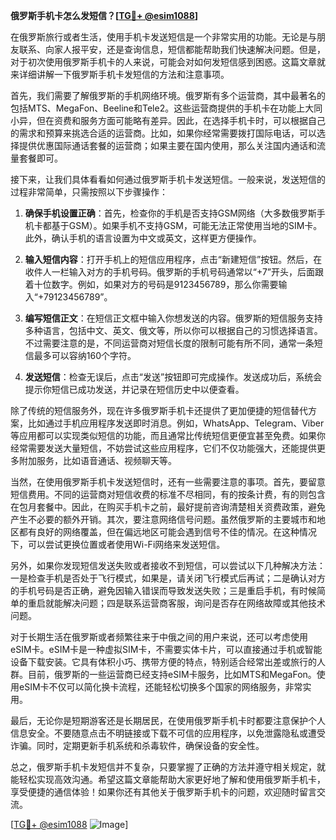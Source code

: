 **俄罗斯手机卡怎么发短信？[[TG💪+ @esim1088](https://t.me/s/esim1088)]**

在俄罗斯旅行或者生活，使用手机卡发送短信是一个非常实用的功能。无论是与朋友联系、向家人报平安，还是查询信息，短信都能帮助我们快速解决问题。但是，对于初次使用俄罗斯手机卡的人来说，可能会对如何发短信感到困惑。这篇文章就来详细讲解一下俄罗斯手机卡发短信的方法和注意事项。

首先，我们需要了解俄罗斯的手机网络环境。俄罗斯有多个运营商，其中最著名的包括MTS、MegaFon、Beeline和Tele2。这些运营商提供的手机卡在功能上大同小异，但在资费和服务方面可能略有差异。因此，在选择手机卡时，可以根据自己的需求和预算来挑选合适的运营商。比如，如果你经常需要拨打国际电话，可以选择提供优惠国际通话套餐的运营商；如果主要在国内使用，那么关注国内通话和流量套餐即可。

接下来，让我们具体看看如何通过俄罗斯手机卡发送短信。一般来说，发送短信的过程非常简单，只需按照以下步骤操作：

1. **确保手机设置正确**：首先，检查你的手机是否支持GSM网络（大多数俄罗斯手机卡都基于GSM）。如果手机不支持GSM，可能无法正常使用当地的SIM卡。此外，确认手机的语言设置为中文或英文，这样更方便操作。

2. **输入短信内容**：打开手机上的短信应用程序，点击“新建短信”按钮。然后，在收件人一栏输入对方的手机号码。俄罗斯的手机号码通常以“+7”开头，后面跟着十位数字。例如，如果对方的号码是9123456789，那么你需要输入“+79123456789”。

3. **编写短信正文**：在短信正文框中输入你想发送的内容。俄罗斯的短信服务支持多种语言，包括中文、英文、俄文等，所以你可以根据自己的习惯选择语言。不过需要注意的是，不同运营商对短信长度的限制可能有所不同，通常一条短信最多可以容纳160个字符。

4. **发送短信**：检查无误后，点击“发送”按钮即可完成操作。发送成功后，系统会提示你短信已成功发送，并记录在短信历史中以便查看。

除了传统的短信服务外，现在许多俄罗斯手机卡还提供了更加便捷的短信替代方案，比如通过手机应用程序发送即时消息。例如，WhatsApp、Telegram、Viber等应用都可以实现类似短信的功能，而且通常比传统短信更便宜甚至免费。如果你经常需要发送大量短信，不妨尝试这些应用程序，它们不仅功能强大，还能提供更多附加服务，比如语音通话、视频聊天等。

当然，在使用俄罗斯手机卡发送短信时，还有一些需要注意的事项。首先，要留意短信费用。不同的运营商对短信收费的标准不尽相同，有的按条计费，有的则包含在包月套餐中。因此，在购买手机卡之前，最好提前咨询清楚相关资费政策，避免产生不必要的额外开销。其次，要注意网络信号问题。虽然俄罗斯的主要城市和地区都有良好的网络覆盖，但在偏远地区可能会遇到信号不佳的情况。在这种情况下，可以尝试更换位置或者使用Wi-Fi网络来发送短信。

另外，如果你发现短信发送失败或者接收不到短信，可以尝试以下几种解决方法：一是检查手机是否处于飞行模式，如果是，请关闭飞行模式后再试；二是确认对方的手机号码是否正确，避免因输入错误而导致发送失败；三是重启手机，有时候简单的重启就能解决问题；四是联系运营商客服，询问是否存在网络故障或其他技术问题。

对于长期生活在俄罗斯或者频繁往来于中俄之间的用户来说，还可以考虑使用eSIM卡。eSIM卡是一种虚拟SIM卡，不需要实体卡片，可以直接通过手机或智能设备下载安装。它具有体积小巧、携带方便的特点，特别适合经常出差或旅行的人群。目前，俄罗斯的一些运营商已经支持eSIM卡服务，比如MTS和MegaFon。使用eSIM卡不仅可以简化换卡流程，还能轻松切换多个国家的网络服务，非常实用。

最后，无论你是短期游客还是长期居民，在使用俄罗斯手机卡时都要注意保护个人信息安全。不要随意点击不明链接或下载不可信的应用程序，以免泄露隐私或遭受诈骗。同时，定期更新手机系统和杀毒软件，确保设备的安全性。

总之，俄罗斯手机卡发短信并不复杂，只要掌握了正确的方法并遵守相关规定，就能轻松实现高效沟通。希望这篇文章能帮助大家更好地了解和使用俄罗斯手机卡，享受便捷的通信体验！如果你还有其他关于俄罗斯手机卡的问题，欢迎随时留言交流。

[[TG💪+ @esim1088](https://t.me/s/esim1088) ![Image](https://i.postimg.cc/4NQfJmqS/Snipaste-2025-05-13-00-14-12.png)]